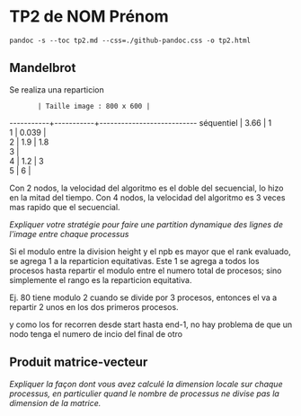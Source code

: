 # TP2 de NOM Prénom

`pandoc -s --toc tp2.md --css=./github-pandoc.css -o tp2.html`





## Mandelbrot 

Se realiza una reparticion 

           | Taille image : 800 x 600 | 
-----------+-----------+---------------------------
séquentiel | 3.66      | 1       
1          | 0.039     |         
2          | 1.9       | 1.8      
3          |       
4          | 1.2       | 3     
5          | 
6          |             

Con 2 nodos, la velocidad del algoritmo es el doble del secuencial, lo hizo en la mitad del tiempo.
Con 4 nodos, la velocidad del algoritmo es 3 veces mas rapido que el secuencial.

*Expliquer votre stratégie pour faire une partition dynamique des lignes de l'image entre chaque processus*

Si el modulo entre la division height y el npb es mayor que el rank evaluado, se agrega 1 a la reparticion equitativas. Este 1 se agrega a todos los procesos hasta repartir el modulo entre el numero total de procesos; sino simplemente el rango es la reparticion equitativa.

Ej. 80 tiene modulo 2 cuando se divide por 3 procesos, entonces el va a repartir 2 unos en los dos primeros procesos.

y como los for recorren desde start hasta end-1, no hay problema de que un nodo tenga el numero de incio del final de otro 

## Produit matrice-vecteur



*Expliquer la façon dont vous avez calculé la dimension locale sur chaque processus, en particulier quand le nombre de processus ne divise pas la dimension de la matrice.*
